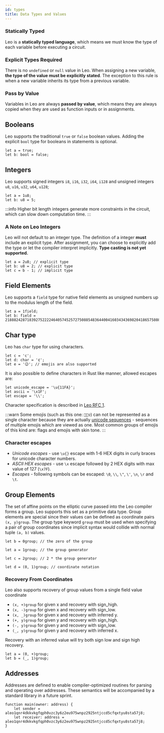```yaml
---
id: types
title: Data Types and Values
---
```


### Statically Typed
Leo is a **statically typed language**, which means we must know the type of each variable before executing a circuit.

### Explicit Types Required
There is no `undefined` or `null` value in Leo. When assigning a new variable, **the type of the value must be explicitly stated**.
The exception to this rule is when a new variable inherits its type from a previous variable.

### Pass by Value
Variables in Leo are always **passed by value**, which means they are always copied when they are used as function inputs or in assignments.

## Booleans
Leo supports the traditional `true` or `false` boolean values. Adding the explicit `bool` type for booleans in statements is optional.

```leo
let a = true;
let b: bool = false;
```

## Integers
Leo supports signed integers `i8`, `i16`, `i32`, `i64`, `i128` 
and unsigned integers `u8`, `u16`, `u32`, `u64`, `u128`; 

```leo
let a = 1u8;
let b: u8 = 5;
```

:::info
Higher bit length integers generate more constraints in the circuit, which can slow down computation time.
:::

### A Note on Leo Integers
Leo will not default to an integer type. The definition of a integer **must** include an explicit type.
After assignment, you can choose to explicitly add the type or let the compiler interpret implicitly.
**Type casting is not yet supported.**

```leo
let a = 2u8; // explicit type    
let b: u8 = 2; // explicit type
let c = b - 1; // implicit type
```

## Field Elements

Leo supports a `field` type for native field elements as unsigned numbers up to the modulus length of the field.
```leo
let a = 1field; 
let b: field = 21888242871839275222246405745257275088548364400416034343698204186575808495617;
```

## Char type

Leo has `char` type for using characters.
```leo
let c = 'c';
let d: char = '¢';
let e = '😉'; // emojis are also supported
```

It is also possible to define characters in Rust like manner, allowed escapes are:
```leo
let unicode_escape = '\u{11FA}';
let ascii = '\x1F';
let escape = '\\';
```

Character specification is described in [Leo RFC 1](https://github.com/AleoHQ/leo/blob/master/docs/rfc/001-initial-strings.md).

:::warn
Some emojis (such as this one: `🤷🏿‍♀️`) can not be represented as a single character because they are actually [unicode sequences](https://unicode.org/Public/emoji/13.1/emoji-sequences.txt) - sequences of multiple emojis which are viewed as one. Most common groups of emojis of this kind are: flags and emojis with skin tone.
:::

### Character escapes

- *Unicode escapes* - use `\u{}` escape with 1-6 HEX digits in curly braces for unicode character numbers.
- *ASCII HEX escapes* - use `\x` escape followed by 2 HEX digits with max value of 127 (`\x7F`).
- *Escapes* - following symbols can be escaped: `\0`, `\\`, `\"`, `\'`, `\n`, `\r` and `\t`.


## Group Elements
The set of affine points on the elliptic curve passed into the Leo compiler forms a group.
Leo supports this set as a primitive data type. Group elements are special since their values can be defined as 
coordinate pairs  
`(x, y)group`. The group type keyword `group` must be used when specifying a pair of group coordinates since implicit 
syntax would collide with normal tuple `(a, b)` values. 

```leo
let b = 0group; // the zero of the group

let a = 1group; // the group generator

let c = 2group; // 2 * the group generator

let d = (0, 1)group; // coordinate notation
```

### Recovery From Coordinates
Leo also supports recovery of group values from a single field value coordinate
* `(x, +)group` for given x and recovery with sign_high.
* `(x, -)group` for given x and recovery with sign_low.
* `(x, _)group` for given x and recovery with inferred y.
* `(+, y)group` for given y and recovery with sign_high.
* `(-, y)group` for given y and recovery with sign_low.
* `(_, y)group` for given y and recovery with inferred x.

Recovery with an inferred value will try both sign low and sign high recovery.

```leo
let a = (0, +)group;
let b = (_, 1)group;
```



## Addresses

Addresses are defined to enable compiler-optimized routines for parsing and operating over addresses. 
These semantics will be accompanied by a standard library in a future sprint.

```leo
function main(owner: address) {
    let sender = aleo1qnr4dkkvkgfqph0vzc3y6z2eu975wnpz2925ntjccd5cfqxtyu8sta57j8;
    let receiver: address = aleo1qnr4dkkvkgfqph0vzc3y6z2eu975wnpz2925ntjccd5cfqxtyu8sta57j8;
}
```
